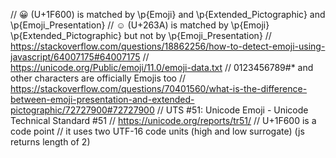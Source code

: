 // 😀 (U+1F600) is matched by \p{Emoji} and \p{Extended_Pictographic} and \p{Emoji_Presentation}
// ☺ (U+263A) is matched by \p{Emoji} \p{Extended_Pictographic} but not by \p{Emoji_Presentation}
// https://stackoverflow.com/questions/18862256/how-to-detect-emoji-using-javascript/64007175#64007175
// https://unicode.org/Public/emoji/11.0/emoji-data.txt
// 0123456789#* and other characters are officially Emojis too
// https://stackoverflow.com/questions/70401560/what-is-the-difference-between-emoji-presentation-and-extended-pictographic/72727900#72727900
// UTS #51: Unicode Emoji - Unicode Technical Standard #51
// https://unicode.org/reports/tr51/
// U+1F600 is a code point
// it uses two UTF-16 code units (high and low surrogate) (js returns length of 2)
